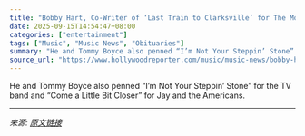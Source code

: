 ```yaml
---
title: "Bobby Hart, Co-Writer of ‘Last Train to Clarksville’ for The Monkees, Dies at 86"
date: 2025-09-15T14:54:47+08:00
categories: ["entertainment"]
tags: ["Music", "Music News", "Obituaries"]
summary: "He and Tommy Boyce also penned “I’m Not Your Steppin’ Stone” for the TV band and “Come a Little Bit Closer” for Jay and the Americans."
source_url: "https://www.hollywoodreporter.com/music/music-news/bobby-hart-dead-last-train-clarksville-monkees-1236371660/"
---
```


He and Tommy Boyce also penned “I’m Not Your Steppin’ Stone” for the TV band and “Come a Little Bit Closer” for Jay and the Americans.

---

*来源: [原文链接](https://www.hollywoodreporter.com/music/music-news/bobby-hart-dead-last-train-clarksville-monkees-1236371660/)*
